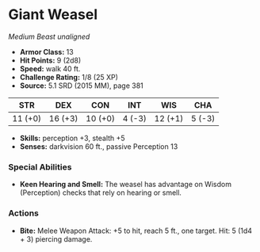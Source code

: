 # Giant Weasel

*Medium* *Beast* *unaligned*

- **Armor Class:** 13
- **Hit Points:** 9 (2d8)
- **Speed:** walk 40 ft.
- **Challenge Rating:** 1/8 (25 XP)
- **Source:** 5.1 SRD (2015 MM), page 381

| STR | DEX | CON | INT | WIS | CHA |
| --- | --- | --- | --- | --- | --- |
| 11 (+0) | 16 (+3) | 10 (+0) | 4 (-3) | 12 (+1) | 5 (-3) |

- **Skills:** perception +3, stealth +5
- **Senses:** darkvision 60 ft., passive Perception 13

### Special Abilities

- **Keen Hearing and Smell:** The weasel has advantage on Wisdom (Perception) checks that rely on hearing or smell.

### Actions

- **Bite:** Melee Weapon Attack: +5 to hit, reach 5 ft., one target. Hit: 5 (1d4 + 3) piercing damage.


